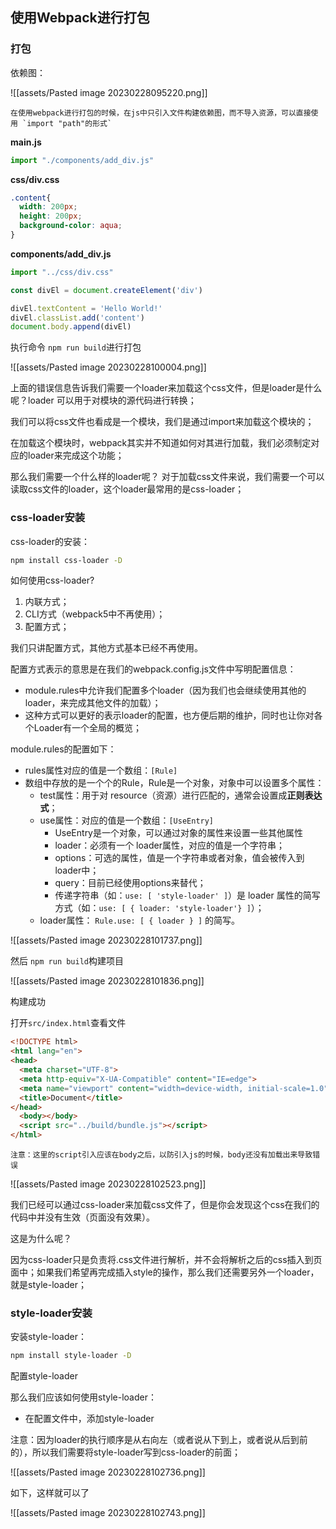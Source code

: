 ## 使用Webpack进行打包


### 打包 

依赖图：

![[assets/Pasted image 20230228095220.png]]

```ad-tip
在使用webpack进行打包的时候，在js中只引入文件构建依赖图，而不导入资源，可以直接使用 `import "path"的形式`
```

**main.js**

```js
import "./components/add_div.js"
```


**css/div.css**

```css
.content{
  width: 200px;
  height: 200px;
  background-color: aqua;
}
```


**components/add_div.js**

```js
import "../css/div.css"

const divEl = document.createElement('div')

divEl.textContent = 'Hello World!'
divEl.classList.add('content')
document.body.append(divEl)
```

执行命令 `npm run build`进行打包

![[assets/Pasted image 20230228100004.png]]

上面的错误信息告诉我们需要一个loader来加载这个css文件，但是loader是什么呢？loader 可以用于对模块的源代码进行转换；

我们可以将css文件也看成是一个模块，我们是通过import来加载这个模块的；

在加载这个模块时，webpack其实并不知道如何对其进行加载，我们必须制定对应的loader来完成这个功能；

那么我们需要一个什么样的loader呢？
对于加载css文件来说，我们需要一个可以读取css文件的loader，这个loader最常用的是css-loader；

### css-loader安装

css-loader的安装：

```bash
npm install css-loader -D
```

如何使用css-loader?
1. 内联方式；
2. CLI方式（webpack5中不再使用）；
3. 配置方式；

我们只讲配置方式，其他方式基本已经不再使用。

配置方式表示的意思是在我们的webpack.config.js文件中写明配置信息：
- module.rules中允许我们配置多个loader（因为我们也会继续使用其他的loader，来完成其他文件的加载）；
- 这种方式可以更好的表示loader的配置，也方便后期的维护，同时也让你对各个Loader有一个全局的概览；

module.rules的配置如下：
- rules属性对应的值是一个数组：`[Rule]`
- 数组中存放的是一个个的Rule，Rule是一个对象，对象中可以设置多个属性：
	- test属性：用于对 resource（资源）进行匹配的，通常会设置成**正则表达式**；
	- use属性：对应的值是一个数组：`[UseEntry]`
		- UseEntry是一个对象，可以通过对象的属性来设置一些其他属性
		- loader：必须有一个 loader属性，对应的值是一个字符串；
		- options：可选的属性，值是一个字符串或者对象，值会被传入到loader中；
		- query：目前已经使用options来替代；
		- 传递字符串（如：`use: [ 'style-loader' ]`）是 loader 属性的简写方式（如：`use: [ { loader: 'style-loader'} ]`）；
	- loader属性： `Rule.use: [ { loader } ]` 的简写。

![[assets/Pasted image 20230228101737.png]]

然后 `npm run build`构建项目

![[assets/Pasted image 20230228101836.png]]

构建成功

打开`src/index.html`查看文件

```html
<!DOCTYPE html>
<html lang="en">
<head>
  <meta charset="UTF-8">
  <meta http-equiv="X-UA-Compatible" content="IE=edge">
  <meta name="viewport" content="width=device-width, initial-scale=1.0">
  <title>Document</title>
</head>
  <body></body>
  <script src="../build/bundle.js"></script>
</html>
```

```ad-warning
注意：这里的script引入应该在body之后，以防引入js的时候，body还没有加载出来导致错误
```

![[assets/Pasted image 20230228102523.png]]

我们已经可以通过css-loader来加载css文件了，但是你会发现这个css在我们的代码中并没有生效（页面没有效果）。

这是为什么呢？

因为css-loader只是负责将.css文件进行解析，并不会将解析之后的css插入到页面中；如果我们希望再完成插入style的操作，那么我们还需要另外一个loader，就是style-loader；

### style-loader安装

安装style-loader：

```bash
npm install style-loader -D
```

配置style-loader

那么我们应该如何使用style-loader：
- 在配置文件中，添加style-loader

注意：因为loader的执行顺序是从右向左（或者说从下到上，或者说从后到前的），所以我们需要将style-loader写到css-loader的前面；

![[assets/Pasted image 20230228102736.png]]

如下，这样就可以了

![[assets/Pasted image 20230228102743.png]]